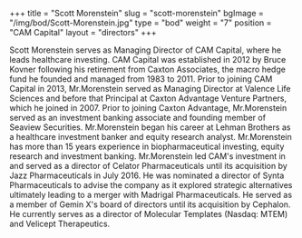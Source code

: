 +++
title = "Scott Morenstein"
slug = "scott-morenstein"
bgImage = "/img/bod/Scott-Morenstein.jpg"
type = "bod"
weight = "7"
position = "CAM Capital"
layout = "directors"
+++


Scott Morenstein serves as Managing Director of CAM Capital, where he leads healthcare investing. CAM Capital was established in 2012 by Bruce Kovner following his retirement from Caxton Associates, the macro hedge fund he founded and managed from 1983 to 2011. Prior to joining CAM Capital in 2013, Mr.Morenstein served as Managing Director at Valence Life Sciences and before that Principal at Caxton Advantage Venture Partners, which he joined in 2007. Prior to joining Caxton Advantage, Mr.Morenstein served as an investment banking associate and founding member of Seaview Securities. Mr.Morenstein began his career at Lehman Brothers as a healthcare investment banker and equity research analyst. Mr.Morenstein has more than 15 years experience in biopharmaceutical investing, equity research and investment banking. Mr.Morenstein led CAM's investment in and served as a director of Celator Pharmaceuticals until its acquisition by Jazz Pharmaceuticals in July 2016. He was nominated a director of Synta Pharmaceuticals to advise the company as it explored strategic alternatives ultimately leading to a merger with Madrigal Pharmaceuticals. He served as a member of Gemin X's board of directors until its acquisition by Cephalon. He currently serves as a director of Molecular Templates (Nasdaq: MTEM) and Velicept Therapeutics.